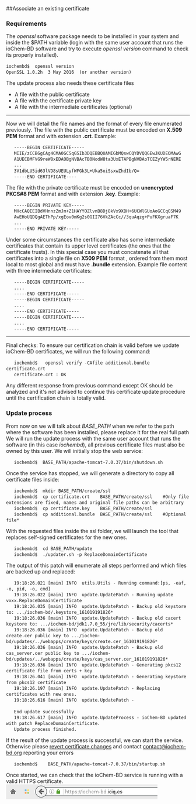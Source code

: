##Associate an existing certificate
### Requirements
The *openssl* software package needs to be installed in your system and inside the $PATH variable (login with the same user account that runs the ioChem-BD software and try to execute *openssl version* command to check its properly installed).

```console
iochembd$  openssl version
OpenSSL 1.0.2h  3 May 2016  (or another version)
```

The update process also needs these certificate files

   * A file with the public certificate
   * A file with the certificate private key
   * A file with the intermediate certificates (optional)
-----------------------------------------------------------------------


Now we will detail the file names and the format of every file enumerated previously.
The file with the public certificate must be encoded on **X.509 PEM** format and with extension **.crt**. Example:

```console
   -----BEGIN CERTIFICATE-----
   MIIE/zCCBGgCAg4CMA0GCSqGSIb3DQEBBQUAMIGbMQswCQYDVQQGEwJKUDEOMAwG
   A1UECBMFVG9reW8xEDAOBgNVBAcTB0NodW8ta3UxETAPBgNVBAoTCEZyYW5rNERE    
   ...
   3V1dbLU5id63lVD8sUEULyfWFGk3L+Uka5oiSsxwZhdIb/Q=
   -----END CERTIFICATE----
```
The file with the private certificate must be encoded on **unencrypted PKCS\#8 PEM** format and with extension **.key**. Example:
```console
   -----BEGIN PRIVATE KEY-----
   MHcCAQEEIBdVHnnzZmJm+Z1HAYYOZlvnB8Dj8kVx9XBH+6UCWlGUoAoGCCqGSM49
   AwEHoUQDQgAEThPp/xgEov0mKg2s0GII76VkZAcCc//3quAqzg+PuFKXgruaF7K
   ...
   -----END PRIVATE KEY-----
```
Under some circumstances the certificate also has some intermediate certificates that contain its upper level certificates (the ones that the certificate trusts). In this special case you must concatenate all that certificates into a single file on **X509 PEM** format , ordered from them most local to most global and must have **.bundle** extension. Example file content with three intermediate certificates:
```console
   -----BEGIN CERTIFICATE-----
   ....
   -----END CERTIFICATE-----
   -----BEGIN CERTIFICATE-----
   ....
   -----END CERTIFICATE-----
   -----BEGIN CERTIFICATE-----
   ....
   -----END CERTIFICATE-----
```
------------------------------------------------------------------------

Final checks: To ensure our certification chain is valid before we update ioChem-BD certificates, we will run the following command:
```console
   iochembd$   openssl verify -CAfile additional.bundle  certificate.crt 
   certificate.crt : OK
```
Any different response from previous command except OK should be analyzed and it's not advised to continue this certificate update procedure until the certification chain is totally valid.

### Update process

From now on we will talk about *BASE_PATH* when we refer to the path where the software has been installed, please replace it for the real full path
We will run the update process with the same user account that runs the software (in this case *iochembd*), all previous certificate files must also be owned by this user.
We will initially stop the web service:
```console
   iochembd$  BASE_PATH/apache-tomcat-7.0.37/bin/shutdown.sh
```

Once the service has stopped, we will generate a directory to copy all certificate files inside:
```console
   iochembd$  mkdir BASE_PATH/create/ssl
   iochembd$  cp certificate.crt    BASE_PATH/create/ssl    #Only file extensions are fixed, names and original file paths can be arbitrary 
   iochembd$  cp certificate.key    BASE_PATH/create/ssl     
   iochembd$  cp additional.bundle  BASE_PATH/create/ssl    #Optional file*
```
With the requested files inside the ssl folder, we will launch the tool that replaces self-signed certificates for the new ones.
```console
   iochembd$  cd BASE_PATH/update
   iochembd$  ./updater.sh -p ReplaceDomainCertificate
```
The output of this patch will enumerate all steps performed and which files are backed up and replaced:
```console
   19:18:26.021 [main] INFO  utils.Utils - Running command:[ps, -eaf, -o, pid, -o, cmd]
   19:18:26.022 [main] INFO  update.UpdatePatch - Running update vxxx.ReplaceDomainCertificate
   19:18:26.035 [main] INFO  update.UpdatePatch - Backup old keystore to: .../iochem-bd/.keystore_161019191826*
   19:18:26.036 [main] INFO  update.UpdatePatch - Backup old cacert keystore to: .../iochem-bd/jdk1.7.0_55/jre/lib/security/cacerts*
   19:18:26.036 [main] INFO  update.UpdatePatch - Backup old create.cer public key to .../iochem-bd/updates/../webapps/create/keys/create.cer_161019191826*
   19:18:26.036 [main] INFO  update.UpdatePatch - Backup old cas_server.cer public key to .../iochem-bd/updates/../webapps/create/keys/cas_server.cer_161019191826*
   19:18:26.036 [main] INFO  update.UpdatePatch - Generating pkcs12 certificate file from certs + key
   19:18:26.041 [main] INFO  update.UpdatePatch - Generating keystore from pkcs12 certificate
   19:18:26.197 [main] INFO  update.UpdatePatch - Replacing certificates with new ones.
   19:18:26.616 [main] INFO  update.UpdatePatch - 
   
   End update successfully
   19:18:26.617 [main] INFO  update.UpdateProcess - ioChem-BD updated with patch ReplaceDomainCertificate.
   Update process finished.
   ```
If the result of the update process is successful, we can start the service. Otherwise please [revert certificate changes](/#undoCertificate_generation "wikilink") and contact contact@iochem-bd.org reporting your errors
```console
   iochembd$    BASE_PATH/apache-tomcat-7.0.37/bin/startup.sh
```
Once started, we can check that the ioChem-BD service is running with a valid HTTPS certificate. ![none|frame|Green lock indicates a valid certificate](/images/Correct_https_certificate.png "wikilink")